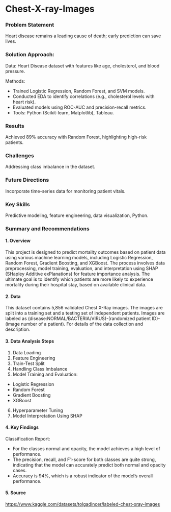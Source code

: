 # Chest-X-ray-Images

### Problem Statement

Heart disease remains a leading cause of death; early prediction can save lives.

### Solution Approach:

Data: Heart Disease dataset with features like age, cholesterol, and blood pressure.

Methods:

- Trained Logistic Regression, Random Forest, and SVM models.
- Conducted EDA to identify correlations (e.g., cholesterol levels with heart risk).
- Evaluated models using ROC-AUC and precision-recall metrics.
- Tools: Python (Scikit-learn, Matplotlib), Tableau.

### Results

Achieved 89% accuracy with Random Forest, highlighting high-risk patients.

### Challenges

Addressing class imbalance in the dataset.

### Future Directions

Incorporate time-series data for monitoring patient vitals.

### Key Skills

Predictive modeling, feature engineering, data visualization, Python.

### Summary and Recommendations

#### 1. Overview

This project is designed to predict mortality outcomes based on patient data using various machine learning models, including Logistic Regression, Random Forest, Gradient Boosting, and XGBoost. The process involves data preprocessing, model training, evaluation, and interpretation using SHAP (SHapley Additive exPlanations) for feature importance analysis. The ultimate goal is to identify which patients are more likely to experience mortality during their hospital stay, based on available clinical data.

#### 2. Data

This dataset contains 5,856 validated Chest X-Ray images. The images are split into a training set and a testing set of independent patients. Images are labeled as (disease:NORMAL/BACTERIA/VIRUS)-(randomized patient ID)-(image number of a patient). For details of the data collection and description.

#### 3. Data Analysis Steps

1. Data Loading
2. Feature Engineering
3. Train-Test Split
4. Handling Class Imbalance
5. Model Training and Evaluation:
  - Logistic Regression
  - Random Forest
  - Gradient Boosting
  - XGBoost
6. Hyperparameter Tuning
7. Model Interpretation Using SHAP

#### 4. Key Findings
      
Classification Report:

- For the classes normal and opacity, the model achieves a high level of performance.
- The precision, recall, and F1-score for both classes are quite strong, indicating that the model can accurately predict both normal and opacity cases.
- Accuracy is 94%, which is a robust indicator of the model’s overall performance.

#### 5. Source

https://www.kaggle.com/datasets/tolgadincer/labeled-chest-xray-images

